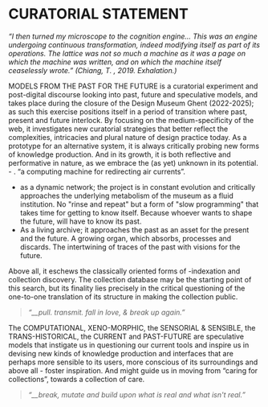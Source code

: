 # CURATORIAL STATEMENT

*“I then turned my microscope to the cognition engine… This was an engine undergoing continuous transformation,* 
*indeed modifying itself as part of its operations. The lattice was not so much a machine as it was a page on which the machine was written,* 
*and on which the machine itself ceaselessly wrote.” (Chiang, T. , 2019. Exhalation.)*

MODELS FROM THE PAST FOR THE FUTURE is a curatorial experiment and post-digital discourse looking into past, future and speculative models, and takes place during the closure of the Design Museum Ghent (2022-2025); as such this exercise positions itself in a period of transition where past, present and future interlock.
By focusing on the medium-specificity of the web, it investigates new curatorial strategies that better reflect the complexities, intricacies and plural nature of design practice today. As a prototype for an alternative system, it is always critically probing new forms of knowledge production. And in its growth, it is both reflective and performative in nature, as we embrace the (as yet) unknown in its potential. - . “a computing machine for redirecting air currents”.
* as a dynamic network; the project is in constant evolution and critically approaches the underlying metabolism of the museum as a fluid institution. No "rinse and repeat" but a form of "slow programming" that takes time for getting to know itself. Because whoever wants to shape the future, will have to know its past.
* As a living archive; it approaches the past as an asset for the present and the future. A growing organ, which absorbs, processes and discards. The intertwining of traces of the past with visions for the future.

Above all, it eschews the classically oriented forms of -indexation and collection discovery. The collection database may be the starting point of this search, but its finality lies precisely in the critical questioning of the one-to-one translation of its structure in making the collection public.

>*“__pull. transmit. fall in love, &
break up again.”*

The COMPUTATIONAL, XENO-MORPHIC, the SENSORIAL & SENSIBLE, the TRANS-HISTORICAL, the CURRENT and PAST-FUTURE are speculative models that instigate us in questioning our current tools and inspire us in devising new kinds of knowledge production and interfaces that are perhaps more sensible to its users, more conscious of its surroundings and above all - foster inspiration. And might guide us in moving from “caring for collections”, towards a collection of care.

>*“__break, mutate and build upon what is
real and what isn't real.”*

